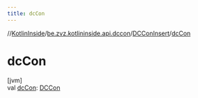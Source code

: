```yaml
---
title: dcCon
---
```

//[KotlinInside](../../../index.html)/[be.zvz.kotlininside.api.dccon](../index.html)/[DCConInsert](index.html)/[dcCon](dc-con.html)



# dcCon



[jvm]\
val [dcCon](dc-con.html): [DCCon](../../be.zvz.kotlininside.api.type/-d-c-con/index.html)




